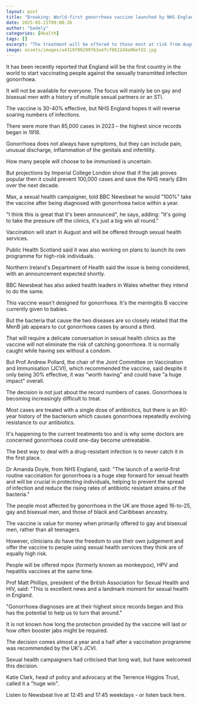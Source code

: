 ```yaml
---
layout: post
title: "Breaking: World-first gonorrhoea vaccine launched by NHS England as infections soar"
date: 2025-05-21T09:00:26
author: "badely"
categories: [Health]
tags: []
excerpt: "The treatment will be offered to those most at risk from August after a record number of cases."
image: assets/images/a4319f00299763a4fcf8622d4a06efd2.jpg
---
```


It has been recently reported that England will be the first country in the world to start vaccinating people against the sexually transmitted infection gonorrhoea.

It will not be available for everyone. The focus will mainly be on gay and bisexual men with a history of multiple sexual partners or an STI.

The vaccine is 30-40% effective, but NHS England hopes it will reverse soaring numbers of infections.

There were more than 85,000 cases in 2023 – the highest since records began in 1918.

Gonorrhoea does not always have symptoms, but they can include pain, unusual discharge, inflammation of the genitals and infertility.

How many people will choose to be immunised is uncertain.

But projections by Imperial College London show that if the jab proves popular then it could prevent 100,000 cases and save the NHS nearly £8m over the next decade.

Max, a sexual health campaigner, told BBC Newsbeat he would "100%" take the vaccine after being diagnosed with gonorrhoea twice within a year.

"I think this is great that it's been announced", he says, adding: "It's going to take the pressure off the clinics, it's just a big win all round."

Vaccination will start in August and will be offered through sexual health services.

Public Health Scotland said it was also working on plans to launch its own programme for high-risk individuals.

Northern Ireland's Department of Health said the issue is being considered, with an announcement expected shortly. 

BBC Newsbeat has also asked health leaders in Wales whether they intend to do the same.

This vaccine wasn't designed for gonorrhoea. It's the meningitis B vaccine currently given to babies.

But the bacteria that cause the two diseases are so closely related that the MenB jab appears to cut gonorrhoea cases by around a third.

That will require a delicate conversation in sexual health clinics as the vaccine will not eliminate the risk of catching gonorrhoea. It is normally caught while having sex without a condom.

But Prof Andrew Pollard, the chair of the Joint Committee on Vaccination and Immunisation (JCVI), which recommended the vaccine, said despite it only being 30% effective, it was "worth having" and could have "a huge impact" overall.

The decision is not just about the record numbers of cases. Gonorrhoea is becoming increasingly difficult to treat.

Most cases are treated with a single dose of antibiotics, but there is an 80-year history of the bacterium which causes gonorrhoea repeatedly evolving resistance to our antibiotics.

It's happening to the current treatments too and is why some doctors are concerned gonorrhoea could one-day become untreatable.

The best way to deal with a drug-resistant infection is to never catch it in the first place.

Dr Amanda Doyle, from NHS England, said: "The launch of a world-first routine vaccination for gonorrhoea is a huge step forward for sexual health and will be crucial in protecting individuals, helping to prevent the spread of infection and reduce the rising rates of antibiotic resistant strains of the bacteria."

The people most affected by gonorrhoea in the UK are those aged 16-to-25, gay and bisexual men, and those of black and Caribbean ancestry.

The vaccine is value for money when primarily offered to gay and bisexual men, rather than all teenagers.

However, clinicians do have the freedom to use their own judgement and offer the vaccine to people using sexual health services they think are of equally high risk.

People will be offered mpox (formerly known as monkeypox), HPV and hepatitis vaccines at the same time.

Prof Matt Phillips, president of the British Association for Sexual Health and HIV, said: "This is excellent news and a landmark moment for sexual health in England.

"Gonorrhoea diagnoses are at their highest since records began and this has the potential to help us to turn that around."

It is not known how long the protection provided by the vaccine will last or how often booster jabs might be required.

The decision comes almost a year and a half after a vaccination programme was recommended by the UK's JCVI.

Sexual health campaigners had criticised that long wait, but have welcomed this decision.

Katie Clark, head of policy and advocacy at the Terrence Higgins Trust, called it a "huge win".

Listen to Newsbeat live at 12:45 and 17:45 weekdays - or listen back here.

